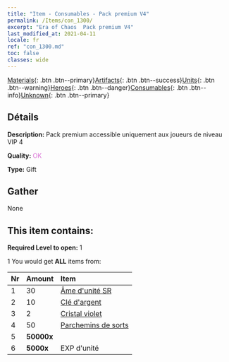 ```yaml
---
title: "Item - Consumables - Pack premium V4"
permalink: /Items/con_1300/
excerpt: "Era of Chaos  Pack premium V4"
last_modified_at: 2021-04-11
locale: fr
ref: "con_1300.md"
toc: false
classes: wide
---
```

 [Materials](/fr/Items/){: .btn .btn--primary}[Artifacts](/fr/Items/Artifacts/){: .btn .btn--success}[Units](/fr/Items/Units/){: .btn .btn--warning}[Heroes](/fr/Items/Heroes/){: .btn .btn--danger}[Consumables](/fr/Items/Consumables/){: .btn .btn--info}[Unknown](/fr/Items/Unknown/){: .btn .btn--primary}

## Détails
 **Description:** Pack premium accessible uniquement aux joueurs de niveau VIP 4

 **Quality:** <span style="color: #DA70D6">OK</span>

 **Type:** Gift

## Gather

  None

## This item contains:

 **Required Level to open:** 1

 1 You would get **ALL** items  from:

  | Nr | Amount |     Item    |
  |:---|:-------|:------------|
  | 1 | 30 | [Âme d'unité SR](/fr/Items/con_534/) | 
  | 2 | 10 | [Clé d'argent](/fr/Items/con_693/) | 
  | 3 | 2 | [Cristal violet](/fr/Items/con_720/) | 
  | 4 | 50 | [Parchemins de sorts](/fr/Items/con_694/) | 
  | 5 |  **50000x** | <i class="fas fa-coins"/> |  | 
  | 6 |  **5000x** | EXP d'unité |  | 
